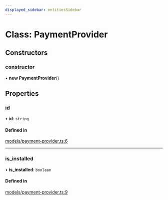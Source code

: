 ```yaml
---
displayed_sidebar: entitiesSidebar
---
```


# Class: PaymentProvider

## Constructors

### constructor

• **new PaymentProvider**()

## Properties

### id

• **id**: `string`

#### Defined in

[models/payment-provider.ts:6](https://github.com/medusajs/medusa/blob/f7a63f178/packages/medusa/src/models/payment-provider.ts#L6)

___

### is\_installed

• **is\_installed**: `boolean`

#### Defined in

[models/payment-provider.ts:9](https://github.com/medusajs/medusa/blob/f7a63f178/packages/medusa/src/models/payment-provider.ts#L9)
